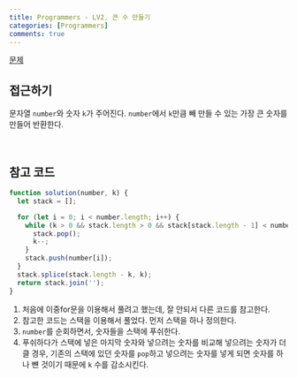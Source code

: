 ```yaml
---
title: Programmers - LV2. 큰 수 만들기
categories: [Programmers]
comments: true
---
```


[문제](https://programmers.co.kr/learn/courses/30/lessons/42883)

## 접근하기

문자열 `number`와 숫자 `k`가 주어진다. `number`에서 `k`만큼 빼 만들 수 있는 가장 큰 숫자를 만들어 반환한다.

<br>

## 참고 코드

```js
function solution(number, k) {
  let stack = [];

  for (let i = 0; i < number.length; i++) {
    while (k > 0 && stack.length > 0 && stack[stack.length - 1] < number[i]) {
      stack.pop();
      k--;
    }
    stack.push(number[i]);
  }
  stack.splice(stack.length - k, k);
  return stack.join('');
}
```

1. 처음에 이중for문을 이용해서 풀려고 했는데, 잘 안되서 다른 코드를 참고한다.
2. 참고한 코드는 스택을 이용해서 풀었다. 먼저 스택을 하나 정의한다.
3. `number`를 순회하면서, 숫자들을 스택에 푸쉬한다.
4. 푸쉬하다가 스택에 넣은 마지막 숫자와 넣으려는 숫자를 비교해 넣으려는 숫자가 더 클 경우, 기존의 스택에 있던 숫자를 `pop`하고 넣으려는 숫자를 넣게 되면 숫자를 하나 뺸 것이기 때문에 `k` 수를 감소시킨다.
